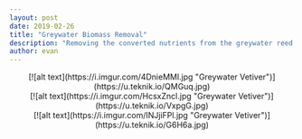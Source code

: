 ```yaml
---
layout: post
date: 2019-02-26
title: "Greywater Biomass Removal"
description: "Removing the converted nutrients from the greywater reed bed"
author: evan
---
```

<div style="text-align:center" markdown="1">
[![alt text](https://i.imgur.com/4DnieMMl.jpg "Greywater Vetiver")](https://u.teknik.io/QMGuq.jpg)
</div>

<div style="text-align:center" markdown="1">
[![alt text](https://i.imgur.com/HcsxZncl.jpg "Greywater Vetiver")](https://u.teknik.io/VxpgG.jpg)
</div>

<div style="text-align:center" markdown="1">
[![alt text](https://i.imgur.com/INJjiFPl.jpg "Greywater Vetiver")](https://u.teknik.io/G6H6a.jpg)
</div>